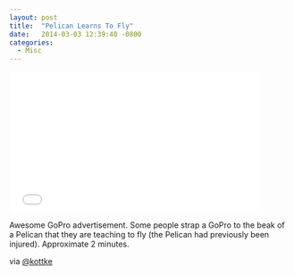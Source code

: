 ```yaml
---
layout: post
title:  "Pelican Learns To Fly"
date:   2014-03-03 12:39:40 -0800
categories:
  - Misc
---
```


<iframe class="embedly-embed" src="//cdn.embedly.com/widgets/media.html?src=https%3A%2F%2Fwww.youtube.com%2Fembed%2F_YEyzvtMx3s%3Ffeature%3Doembed&url=https%3A%2F%2Fwww.youtube.com%2Fwatch%3Fv%3D_YEyzvtMx3s&image=https%3A%2F%2Fi.ytimg.com%2Fvi%2F_YEyzvtMx3s%2Fhqdefault.jpg&key=d815972c91e546edb5d2d02e509f8b1c&type=text%2Fhtml&schema=youtube" width="450" height="253" scrolling="no" frameborder="0" allowfullscreen></iframe>

Awesome GoPro advertisement. Some people strap a GoPro to the beak of a Pelican that they are teaching to fly (the Pelican had previously been injured). Approximate 2 minutes. 

 via  [@kottke](http://kottke.org/14/03/gopelican)  
